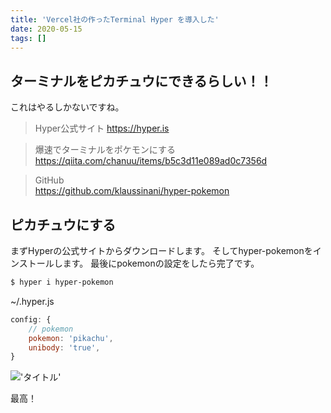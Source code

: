 ```yaml
---
title: 'Vercel社の作ったTerminal Hyper を導入した'
date: 2020-05-15
tags: []
---
```


## ターミナルをピカチュウにできるらしい！！
これはやるしかないですね。

> Hyper公式サイト
> https://hyper.is  

> 爆速でターミナルをポケモンにする  
> https://qiita.com/chanuu/items/b5c3d11e089ad0c7356d  

> GitHub  
> https://github.com/klaussinani/hyper-pokemon

## ピカチュウにする
まずHyperの公式サイトからダウンロードします。
そしてhyper-pokemonをインストールします。
最後にpokemonの設定をしたら完了です。  

```zsh
$ hyper i hyper-pokemon
```

~/.hyper.js
```javascript
config: {
    // pokemon
    pokemon: 'pikachu',
    unibody: 'true',
}
```

!['タイトル'](https://i.gyazo.com/87ef9fa889268c7e0971a8acc8314808.png)

最高！  
